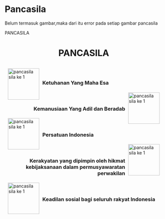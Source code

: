 # Pancasila
Belum termasuk gambar,maka dari itu error pada setiap gambar pancasila

PANCASILA
<!DOCTYPE html>
<html lang="en">
<head>
    <meta charset="UTF-8">
    <meta http-equiv="X-UA-Compatible" content="IE=edge">
    <meta name="viewport" content="width=device-width, initial-scale=1.0">
    <title>Document</title>
</head>
<body>
    <h1>
        <p align="center">PANCASILA</p></h1>
        <img src="sila1.png" width="100" height="100" align="left" hspace="10" vspace="4" alt="pancasila sila ke 1"> 
        <h3 style="text-align: left;"><br><br>Ketuhanan Yang Maha Esa</h3>
        <img src="sila2.png" width="100" height="100" align="right" hspace="10" vspace="4" alt="pancasila sila ke 1"> 
        <h3 style="text-align: right;"><br><br>Kemanusiaan Yang Adil dan Beradab</h3>
        <img src="sila3.jpg" width="100" height="100" align="left" hspace="10" vspace="4" alt="pancasila sila ke 1"> 
        <h3 style="text-align: left;"><br><br>Persatuan Indonesia</h3>
        <img src="sila4.png" width="100" height="100" align="right" hspace="10" vspace="4" alt="pancasila sila ke 1"> 
        <h3 style="text-align: right;"><br><br>Kerakyatan yang dipimpin oleh hikmat kebijaksanaan dalam permusyawaratan perwakilan</h3>
        <img src="sila5.jpg" width="100" height="100" align="left" hspace="10" vspace="4" alt="pancasila sila ke 1"> 
        <h3 style="text-align: left;"><br><br>Keadilan sosial bagi seluruh rakyat Indonesia</h3>
</body>
</html>
